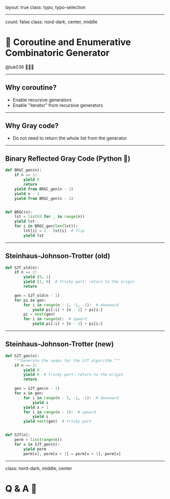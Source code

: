 layout: true
class: typo, typo-selection

---

count: false
class: nord-dark, center, middle

# 🔢 Coroutine and Enumerative Combinatoric Generator

@luk036 👨🏻‍🏫

---

## Why coroutine?

- Enable recursive generators
- Enable "iterator" from recursive generators

---

## Why Gray code?

- Do not need to return the whole list from the generator

---

## Binary Reflected Gray Code (Python 🐍)

```python
def BRGC_gen(n):
    if n == 1:
        yield 0
        return
    yield from BRGC_gen(n - 1)
    yield n - 1
    yield from BRGC_gen(n - 1)


def BRGC(n):
    lst = list(0 for _ in range(n))
    yield lst
    for i in BRGC_gen(len(lst)):
        lst[i] = 1 - lst[i]  # flip
        yield lst
```

---

## Steinhaus-Johnson-Trotter (old)

```python
def SJT_old(n):
    if n == 2:
        yield [0, 1]
        yield [1, 0]  # tricky part: return to the origin
        return

    gen = SJT_old(n - 1)
    for pi in gen:
        for i in range(n - 1, -1, -1):  # downward
            yield pi[:i] + [n - 1] + pi[i:]
        pi = next(gen)
        for i in range(n):  # upward
            yield pi[:i] + [n - 1] + pi[i:]
```

---

## Steinhaus-Johnson-Trotter (new)

```python
def SJT_gen(n):
    """Generate the swaps for the SJT algorithm."""
    if n == 2:
        yield 0
        yield 0  # tricky part: return to the origin
        return

    gen = SJT_gen(n - 1)
    for x in gen:
        for i in range(n - 2, -1, -1):  # downward
            yield i
        yield x + 1
        for i in range(n - 1):  # upward
            yield i
        yield next(gen)  # tricky part


def SJT(n):
    perm = list(range(n))
    for x in SJT_gen(n):
        yield perm
        perm[x], perm[x + 1] = perm[x + 1], perm[x]
```

---

class: nord-dark, middle, center

# Q & A️ 🙋
